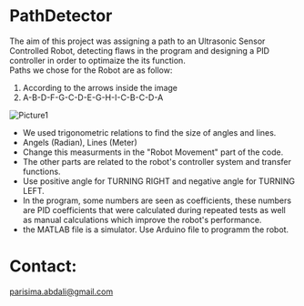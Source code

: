 # PathDetector
The aim of this project was assigning a path to an Ultrasonic Sensor Controlled Robot, detecting flaws in the program and designing a PID controller in order to optimaize the its function. <br>
Paths we chose for the Robot are as follow: <br>
1. According to the arrows inside the image
2. A-B-D-F-G-C-D-E-G-H-I-C-B-C-D-A

![Picture1](https://user-images.githubusercontent.com/54392924/124276706-618af100-db59-11eb-80c3-0e57774da65b.png)

* We used trigonometric relations to find the size of angles and lines.
* Angels (Radian), Lines (Meter)
* Change this measurments in the "Robot Movement" part of the code. 
* The other parts are related to the robot's controller system and transfer functions. 
* Use positive angle for TURNING RIGHT and negative angle for TURNING LEFT.
* In the program, some numbers are seen as coefficients, these numbers are  PID coefficients that were calculated during repeated tests as well as manual calculations which improve the robot's performance. 
* the MATLAB file is a simulator. Use Arduino file to programm the robot.

# Contact:
parisima.abdali@gmail.com

